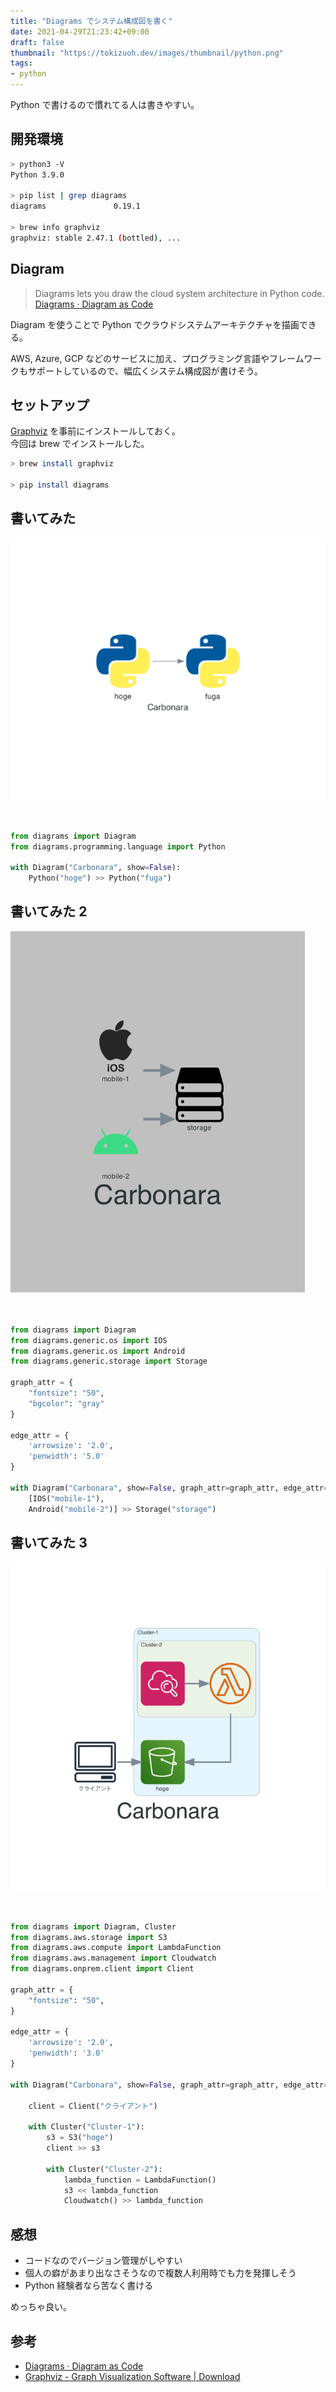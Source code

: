 ```yaml
---
title: "Diagrams でシステム構成図を書く"
date: 2021-04-29T21:23:42+09:00
draft: false
thumbnail: "https://tokizuoh.dev/images/thumbnail/python.png"
tags:
- python
---
```

  
Python で書けるので慣れてる人は書きやすい。  
  
<!--more-->  
  
## 開発環境  
  
```bash
> python3 -V
Python 3.9.0

> pip list | grep diagrams
diagrams               0.19.1

> brew info graphviz
graphviz: stable 2.47.1 (bottled), ...
```
  
## Diagram
  
> Diagrams lets you draw the cloud system architecture in Python code.  
> [Diagrams · Diagram as Code](https://diagrams.mingrammer.com/)  
  
Diagram を使うことで Python でクラウドシステムアーキテクチャを描画できる。  
  
AWS, Azure, GCP などのサービスに加え、プログラミング言語やフレームワークもサポートしているので、幅広くシステム構成図が書けそう。  
  
## セットアップ  
  
[Graphviz](https://graphviz.gitlab.io/download/) を事前にインストールしておく。  
今回は brew でインストールした。  
  
```bash
> brew install graphviz

> pip install diagrams
```
  
## 書いてみた  
  
![](./1.png)
  
　
  
```python
from diagrams import Diagram
from diagrams.programming.language import Python

with Diagram("Carbonara", show=False):
    Python("hoge") >> Python("fuga")
```
  
## 書いてみた 2
  
![](./2.png)  
  
　
  
```python
from diagrams import Diagram
from diagrams.generic.os import IOS
from diagrams.generic.os import Android
from diagrams.generic.storage import Storage

graph_attr = {
    "fontsize": "50",
    "bgcolor": "gray"
}

edge_attr = {
    'arrowsize': '2.0',
    'penwidth': '5.0'
}

with Diagram("Carbonara", show=False, graph_attr=graph_attr, edge_attr=edge_attr):
    [IOS("mobile-1"),
    Android("mobile-2")] >> Storage("storage")
```
  
## 書いてみた 3
  
![](./3.png)  
  
　
  
```python
from diagrams import Diagram, Cluster
from diagrams.aws.storage import S3
from diagrams.aws.compute import LambdaFunction
from diagrams.aws.management import Cloudwatch
from diagrams.onprem.client import Client

graph_attr = {
    "fontsize": "50",
}

edge_attr = {
    'arrowsize': '2.0',
    'penwidth': '3.0'
}

with Diagram("Carbonara", show=False, graph_attr=graph_attr, edge_attr=edge_attr):
    
    client = Client("クライアント")

    with Cluster("Cluster-1"):
        s3 = S3("hoge")
        client >> s3

        with Cluster("Cluster-2"):
            lambda_function = LambdaFunction()
            s3 << lambda_function
            Cloudwatch() >> lambda_function
```
  
## 感想
  
- コードなのでバージョン管理がしやすい  
- 個人の癖があまり出なさそうなので複数人利用時でも力を発揮しそう  
- Python 経験者なら苦なく書ける  
  
めっちゃ良い。  
  
## 参考  
  
- [Diagrams · Diagram as Code](https://diagrams.mingrammer.com/)  
- [Graphviz - Graph Visualization Software | Download](https://graphviz.gitlab.io/download/)  
  
